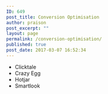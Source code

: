 ```yaml
---
ID: 649
post_title: Conversion Optimisation
author: praison
post_excerpt: ""
layout: page
permalink: /conversion-optimisation/
published: true
post_date: 2017-03-07 16:52:34
---
```

<ul>
 	<li>Clicktale</li>
 	<li>Crazy Egg</li>
 	<li>Hotjar</li>
 	<li>Smartlook</li>
</ul>